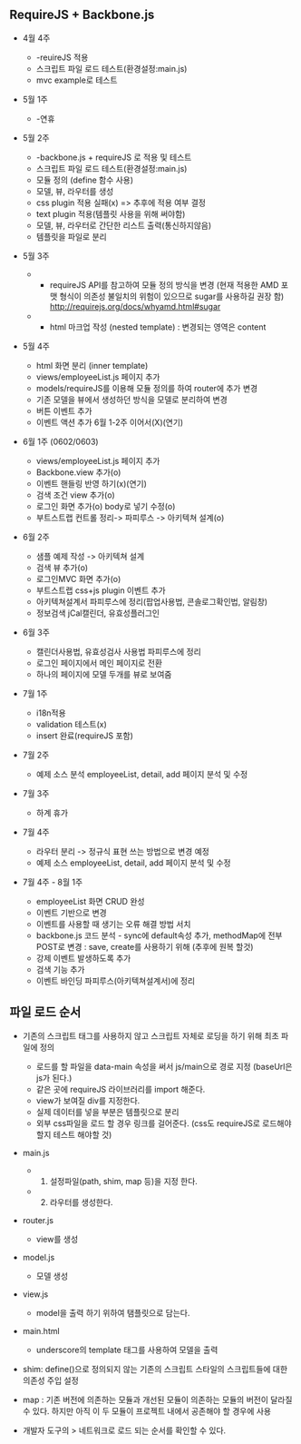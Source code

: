 ## RequireJS + Backbone.js ##
* 4월 4주 
  * -reuireJS 적용
  * 스크립트 파일 로드 테스트(환경설정:main.js) 
  * mvc example로 테스트 

* 5월 1주 
  * -연휴 

* 5월 2주
  * -backbone.js + requireJS 로 적용 및 테스트 
  * 스크립트 파일 로드 테스트(환경설정:main.js)
  * 모듈 정의 (define 함수 사용) 
  * 모델, 뷰, 라우터를 생성 
  * css plugin 적용 실패(x) => 추후에 적용 여부 결정
  * text plugin 적용(템플릿 사용을 위해 써야함)
  * 모델, 뷰, 라우터로 간단한 리스트 출력(통신하지않음)  
  * 템플릿을 파일로 분리 

* 5월 3주
  * - requireJS API를 참고하여 모듈 정의 방식을 변경  (현재 적용한 AMD 포맷 형식이 의존성 불일치의 위험이 있으므로 sugar를 사용하길 권장 함)  http://requirejs.org/docs/whyamd.html#sugar 
  * - html 마크업 작성 (nested template) : 변경되는 영역은 content

* 5월 4주
  * html 화면 분리 (inner template)
  * views/employeeList.js 페이지 추가
  * models/requireJS를 이용해 모듈 정의를 하여 router에 추가 변경
  * 기존 모델을 뷰에서 생성하던 방식을 모델로 분리하여 변경   
  * 버튼 이벤트 추가 
  * 이벤트 액션 추가 6월 1-2주 이어서(X)(연기)

* 6월 1주 (0602/0603)
  * views/employeeList.js 페이지 추가
  * Backbone.view 추가(o)
  * 이벤트 핸들링 반영 하기(x)(연기)
  * 검색 조건 view 추가(o)
  * 로그인 화면 추가(o) body로 넣기 수정(o)
  * 부트스트랩 컨트롤 정리-> 파피루스 -> 아키텍쳐 설계(o) 

* 6월 2주
  * 샘플 예제 작성 -> 아키텍쳐 설계
  * 검색 뷰 추가(o)
  * 로그인MVC 화면 추가(o)
  * 부트스트랩 css+js plugin 이벤트 추가
  * 아키텍쳐설계서 파피루스에 정리(팝업사용법, 콘솔로그확인법, 알림창)
  * 정보검색  jCal캘린더, 유효성플러그인

* 6월 3주
  * 캘린더사용법, 유효성검사 사용법 파피루스에 정리
  * 로그인 페이지에서 메인 페이지로 전환 
  * 하나의 페이지에 모델 두개를 뷰로 보여줌 

* 7월 1주
  * i18n적용
  * validation 테스트(x)
  * insert 완료(requireJS 포함)

* 7월 2주 
  * 예제 소스 분석 employeeList, detail, add 페이지 분석 및 수정

* 7월 3주
  * 하계 휴가

* 7월 4주
  * 라우터 분리 -> 정규식 표현 쓰는 방법으로 변경 예정
  * 예제 소스 employeeList, detail, add 페이지 분석 및 수정

* 7월 4주 - 8월 1주
  * employeeList 화면 CRUD 완성
  * 이벤트 기반으로 변경
  * 이벤트를 사용할 때 생기는 오류 해결 방법 서치
  * backbone.js 코드 분석 - sync에 default속성 추가, methodMap에 전부 POST로 변경 : save, create를 사용하기 위해 (추후에 원복 할것) 
  * 강제 이벤트 발생하도록 추가
  * 검색 기능 추가 
  * 이벤트 바인딩 파피루스(아키텍쳐설계서)에 정리
 

## 파일 로드 순서
* 기존의 스크립트 태그를 사용하지 않고 스크립트 자체로 로딩을 하기 위해 최초 파일에 정의 
  * 로드를  할 파일을 data-main 속성을 써서 js/main으로 경로 지정  (baseUrl은 js가 된다.) 
  * 같은 곳에 requireJS 라이브러리를 import 해준다. 
  * view가 보여질 div를 지정한다. 
  * 실제 데이터를 넣을 부분은 템플릿으로 분리
  * 외부 css파일을 로드 할 경우 링크를 걸어준다. (css도 requireJS로 로드해야 할지 테스트 해야할 것)

* main.js 
  * 1. 설정파일(path, shim, map 등)을 지정 한다.
  * 2. 라우터를 생성한다. 

* router.js
  * view를 생성

* model.js
  * 모델 생성 

* view.js
  * model을 출력 하기 위하여 탬플릿으로 담는다. 

* main.html
  * underscore의 template 태그를 사용하여 모델을 출력

* shim:  define()으로 정의되지 않는 기존의 스크립트 스타일의 스크립트들에 대한 의존성 주입 설정

* map :  기존 버전에 의존하는 모듈과 개선된 모듈이 의존하는 모듈의 버전이 달라질 수 있다. 하지만 아직 이 두 모듈이 프로젝트 내에서 공존해야 할 경우에 사용

* 개발자 도구의 > 네트워크로 로드 되는 순서를 확인할 수 있다.





 










  





 
